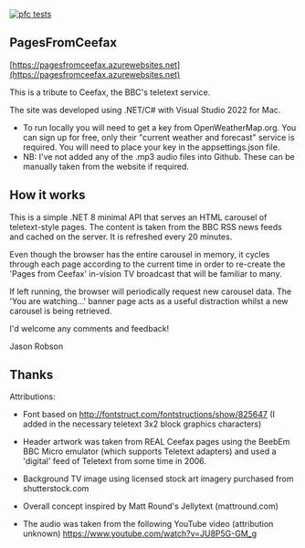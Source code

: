 [![pfc tests](https://github.com/robsonjb1/pagesfromceefax/actions/workflows/master_pagesfromceefax.yml/badge.svg)](https://github.com/robsonjb1/pagesfromceefax/actions/workflows/master_pagesfromceefax.yml)

## PagesFromCeefax

[https://pagesfromceefax.azurewebsites.net](https://pagesfromceefax.azurewebsites.net)

This is a tribute to Ceefax, the BBC's teletext service.

The site was developed using .NET/C# with Visual Studio 2022 for Mac.

- To run locally you will need to get a key from OpenWeatherMap.org. You can sign up for free, only their "current weather and forecast" service
is required. You will need to place your key in the appsettings.json file.
- NB: I've not added any of the .mp3 audio files into Github. These can be manually taken from the website if required.

## How it works

This is a simple .NET 8 minimal API that serves an HTML carousel of teletext-style pages.
The content is taken from the BBC RSS news feeds and cached on the server. It is refreshed every 20 minutes.

Even though the browser has the entire carousel in memory, it cycles through each page according to the current time in order to re-create the
'Pages from Ceefax' in-vision TV broadcast that will be familiar to many.

If left running, the browser will periodically request new carousel data.
The 'You are watching...' banner page acts as a useful distraction whilst a new carousel is being retrieved.

I'd welcome any comments and feedback!

Jason Robson

## Thanks

Attributions:
- Font based on http://fontstruct.com/fontstructions/show/825647
    (I added in the necessary teletext 3x2 block graphics characters)
- Header artwork was taken from REAL Ceefax pages using the BeebEm BBC Micro emulator (which supports Teletext adapters)
     and used a 'digital' feed of Teletext from some time in 2006.
- Background TV image using licensed stock art imagery purchased from shutterstock.com

- Overall concept inspired by Matt Round's Jellytext (mattround.com)

- The audio was taken from the following YouTube video (attribution unknown)
https://www.youtube.com/watch?v=JU8P5G-GM_g
